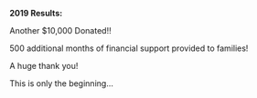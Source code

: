**2019 Results:**

Another $10,000 Donated\!\!

500 additional months of financial support provided to families\!

A huge thank you\!

This is only the beginning…